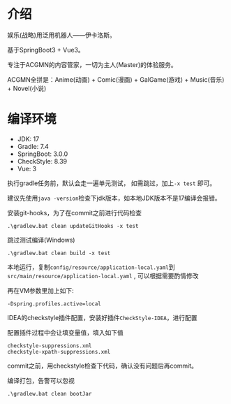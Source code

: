 # 介绍
娱乐(战略)用泛用机器人——伊卡洛斯。

基于SpringBoot3 + Vue3。

专注于ACGMN的内容管家，一切为主人(Master)的体验服务。

ACGMN全拼是：Anime(动画) + Comic(漫画) + GalGame(游戏) + Music(音乐) + Novel(小说)


# 编译环境
- JDK: 17
- Gradle: 7.4
- SpringBoot: 3.0.0
- CheckStyle: 8.39
- Vue: 3

执行gradle任务前，默认会走一遍单元测试， 如需跳过，加上`-x test` 即可。

建议先使用`java -version`检查下jdk版本，如本地JDK版本不是17编译会报错。

安装git-hooks，为了在commit之前进行代码检查
```
.\gradlew.bat clean updateGitHooks -x test
```


跳过测试编译(Windows)
``` 
.\gradlew.bat clean build -x test
```

本地运行，复制`config/resource/application-local.yaml`到`src/main/resource/application-local.yaml`
, 可以根据需要酌情修改

再在VM参数里加上如下:
```text
-Dspring.profiles.active=local
```

IDEA的checkstyle插件配置，安装好插件`CheckStyle-IDEA`，进行配置

配置插件过程中会让填变量值，填入如下值
```text
checkstyle-suppressions.xml
checkstyle-xpath-suppressions.xml
```

commit之前，用checkstyle检查下代码，确认没有问题后再commit。

编译打包，告警可以忽视
```text
.\gradlew.bat clean bootJar
```